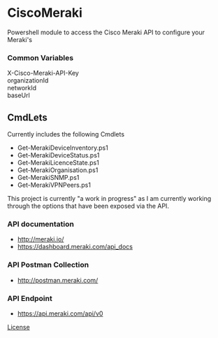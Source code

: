 # CiscoMeraki
Powershell module to access the Cisco Meraki API to configure your Meraki's

### Common Variables
X-Cisco-Meraki-API-Key  
organizationId  
networkId  
baseUrl  

## CmdLets
Currently includes the following Cmdlets

- Get-MerakiDeviceInventory.ps1
- Get-MerakiDeviceStatus.ps1
- Get-MerakiLicenceState.ps1
- Get-MerakiOrganisation.ps1
- Get-MerakiSNMP.ps1
- Get-MerakiVPNPeers.ps1

This project is currently "a work in progress" as I am currently working through the options that have been exposed via the API.

### API documentation
- http://meraki.io/
- https://dashboard.meraki.com/api_docs

### API Postman Collection
- http://postman.meraki.com/

### API Endpoint
- https://api.meraki.com/api/v0


[License](/LICENSE.md)